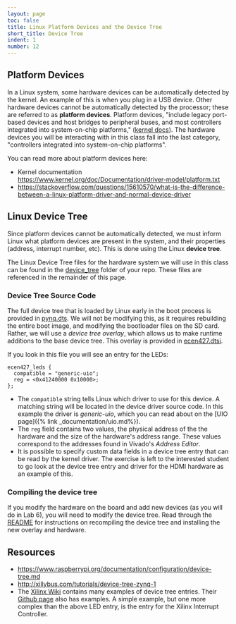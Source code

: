 ```yaml
---
layout: page
toc: false
title: Linux Platform Devices and the Device Tree
short_title: Device Tree
indent: 1
number: 12
---
```



## Platform Devices

In a Linux system, some hardware devices can be automatically detected by the kernel.  An example of this is when you plug in a USB device.  Other hardware devices cannot be automatically detected by the processor; these are referred to as **platform devices**.  Platform devices, "include legacy port-based devices and host bridges to peripheral buses, and most controllers integrated into system-on-chip platforms," ([kernel docs](https://www.kernel.org/doc/Documentation/driver-model/platform.txt)).  The hardware devices you will be interacting with in this class fall into the last category, "controllers integrated into system-on-chip platforms".

You can read more about platform devices here:
* Kernel documentation <https://www.kernel.org/doc/Documentation/driver-model/platform.txt>
* <https://stackoverflow.com/questions/15610570/what-is-the-difference-between-a-linux-platform-driver-and-normal-device-driver>

## Linux Device Tree 
Since platform devices cannot be automatically detected, we must inform Linux what platform devices are present in the system, and their properties (address, interrupt number, etc).  This is done using the Linux **device tree**.

The Linux Device Tree files for the hardware system we will use in this class can be found in the [device_tree](https://github.com/byu-cpe/ecen427_student/tree/master/device_tree) folder of your repo. These files are referenced in the remainder of this page.

### Device Tree Source Code 

The full device tree that is loaded by Linux early in the boot process is provided in [pynq.dts](https://github.com/byu-cpe/ecen427_student/tree/master/device_tree/pynq.dts).  We will not be modifying this, as it requires rebuilding the entire boot image, and modifying the bootloader files on the SD card.  Rather, we will use a *device tree overlay*, which allows us to make runtime additions to the base device tree.  This overlay is provided in [ecen427.dtsi](https://github.com/byu-cpe/ecen427_student/tree/master/device_tree/ecen427.dtsi).

If you look in this file you will see an entry for the LEDs:

```
ecen427_leds {
  compatible = "generic-uio";
  reg = <0x41240000 0x10000>;
};
```

  * The `compatible` string tells Linux which driver to use for this device.  A matching string will be located in the device driver source code.  In this example the driver is *generic-uio*, which you can read about on the [UIO page]({% link _documentation/uio.md%}).  
  * The `reg` field contains two values, the physical address of the the hardware and the size of the hardware's address range.  These values correspond to the addresses found in Vivado's *Address Editor*.
  * It is possible to specify custom data fields in a device tree entry that can be read by the kernel driver.  The exercise is left to the interested student to go look at the device tree entry and driver for the HDMI hardware as an example of this.

### Compiling the device tree 
If you modify the hardware on the board and add new devices (as you will do in Lab 6), you will need to modify the device tree.  Read through the [README](https://github.com/byu-cpe/ecen427_student/tree/master/device_tree/readme.md) for instructions on recompiling the device tree and installing the new overlay and hardware. 

## Resources 

  * <https://www.raspberrypi.org/documentation/configuration/device-tree.md>
  * <http://xillybus.com/tutorials/device-tree-zynq-1>
  * The [Xilinx Wiki](http://www.wiki.xilinx.com/Linux) contains many examples of device tree entries.  Their [Github page](https://github.com/Xilinx/linux-xlnx) also has examples.  A simple example, but one more complex than the above LED entry, is the entry for the Xilinx Interrupt Controller.

